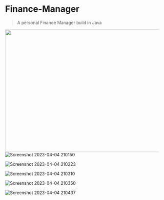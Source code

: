 # Finance-Manager

>A personal Finance Manager build in Java


<img align="right" src="https://user-images.githubusercontent.com/98106129/229843912-5049b95a-b8fe-40e6-af40-c1db6060e02c.png" width="600" height="400">




![Screenshot 2023-04-04 210150](https://user-images.githubusercontent.com/98106129/229844264-cad96469-0013-4636-b0b8-885ee1f6907a.png)

![Screenshot 2023-04-04 210223](https://user-images.githubusercontent.com/98106129/229844287-0820bff6-2134-4ccf-a379-4a2c239fe10c.png)

![Screenshot 2023-04-04 210310](https://user-images.githubusercontent.com/98106129/229844304-af215fe7-dc4b-4ce1-8354-067c59c09996.png)

![Screenshot 2023-04-04 210350](https://user-images.githubusercontent.com/98106129/229844329-c1724f60-7a37-4fe0-8bae-7cc6e298a448.png)

![Screenshot 2023-04-04 210437](https://user-images.githubusercontent.com/98106129/229844343-2202b62f-da03-4bd0-adb2-6759a37c59c9.png)
